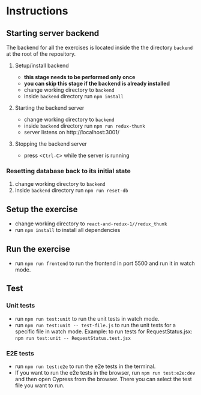 <!-- @format -->

# Instructions

## Starting server backend

The backend for all the exercises is located inside the the directory `backend`
at the root of the repository.

1. Setup/install backend

   - **this stage needs to be performed only once**
   - **you can skip this stage if the backend is already installed**
   - change working directory to `backend`
   - inside `backend` directory run `npm install`

2. Starting the backend server

   - change working directory to `backend`
   - inside `backend` directory run `npm run redux-thunk`
   - server listens on http://localhost:3001/

3. Stopping the backend server
   - press <`Ctrl-C`> while the server is running

### Resetting database back to its initial state

1. change working directory to `backend`
2. inside `backend` directory run `npm run reset-db`

## Setup the exercise

- change working directory to `react-and-redux-1//redux_thunk`
- run `npm install` to install all dependencies

## Run the exercise

- run `npm run frontend` to run the frontend in port 5500 and run it in watch mode.

## Test

### Unit tests

- run `npm run test:unit` to run the unit tests in watch mode.
- run `npm run test:unit -- test-file.js` to run the unit tests for a specific file in watch mode. Example: to run tests for RequestStatus.jsx: `npm run test:unit -- RequestStatus.test.jsx`

### E2E tests

- run `npm run test:e2e` to run the e2e tests in the terminal.
- If you want to run the e2e tests in the browser, run `npm run test:e2e:dev` and then open Cypress from the browser. There you can select the test file you want to run.
